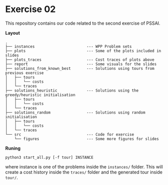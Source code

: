# Exercise 02

This repository contains our code related to the second exercise of PSSAI.

**Layout**

    .
    ├── instances                       --- WPP Problem sets
    ├── plots                           --- Some of the plots included in slides
    ├── plots_traces                    --- Cost traces of plots above
    ├── report                          --- Some visuals for the slides
    ├── solutions_from_known_best       --- Solutions using tours from previous exercise
    │   ├── tours                       
    │   │   └── costs
    │   └── traces
    ├── solutions_heuristic             --- Solutions using the greedy/heuristic initialisation
    │   ├── tours
    │   │   └── costs
    │   └── traces
    ├── solutions_random                --- Solutions using random initialisation
    │   ├── tours
    │   │   └── costs
    │   └── traces
    └── src                             --- Code for exercise
        └── figures                     --- Some more figures for slides



**Runing**

```
python3 start_all.py [-f tour] INSTANCE
```

where instance is one of the problems inside the `instances/` folder. This will create a cost history inside the `traces/` folder and the generated tour inside `tour/`.